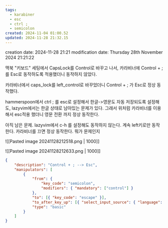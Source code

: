 ```yaml
---
tags:
  - karabiner
  - esc
  - ctrl ;
  - semicolon
created: 2024-11-04 01:00.52
updated: 2024-11-28 21:32.15
---
```


creation date: 2024-11-28 21:21
modification date: Thursday 28th November 2024 21:21:22

맥북 "키보드" 세팅에서 CapsLock를 Control로 바꾸고 나서, 카라비너에 Control + ; 를 Esc로 동작하도록 적용했더니 동작하지 않았다.

카라비너에서 caps_lock를 left_control로 바꾸었더니 Control + ; 가 Esc로 정상 동작했다.

hammerspoon에서 ctrl ; 를 esc로 설정해서 한글->영문도 자동 저장되도록 설정해도,
lazyvim에서는 한글 상태로 남아있는 문제가 있다. 그래서 위처럼 카라비너를 이용해서 esc적용 했더니 영문 전환 까지 정상 동작한다.


아직 남은 문제.
lazyvim에서 c-h 를 설정해도 동작하지 않는다. 계속 left키로만 동작한다.
카라비너를 끄면 정상 동작한다.
뭐가 문제인지


![[Pasted image 20241128212518.png | 1000]]



![[Pasted image 20241128212633.png | 1000]]


```json
{
    "description": "Control + ; --> Esc",
    "manipulators": [
        {
            "from": {
                "key_code": "semicolon",
                "modifiers": { "mandatory": ["control"] }
            },
            "to": [{ "key_code": "escape" }],
            "to_after_key_up": [{ "select_input_source": { "language": "en" } }],
            "type": "basic"
        }
    ]
}
```